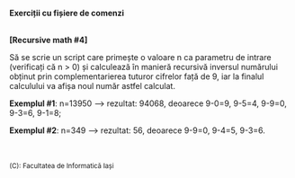 **Exerciții cu fișiere de comenzi**
<br>
<br>


**[Recursive math #4]**

Să se scrie un script care primește o valoare n ca parametru de intrare (verificați că n > 0) și calculează în manieră recursivă inversul numărului obținut prin complementarierea tuturor cifrelor față de 9, iar la finalul calculului va afișa noul număr astfel calculat.

**Exemplul #1**: n=13950 --> rezultat: 94068, deoarece 9-0=9, 9-5=4, 9-9=0, 9-3=6, 9-1=8;

**Exemplul #2**: n=349 --> rezultat: 56, deoarece 9-9=0, 9-4=5, 9-3=6.

<br> <br>
<sub>(C): Facultatea de Informatică Iași </sub>
